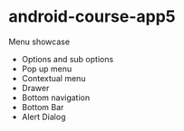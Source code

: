 # android-course-app5
Menu showcase

- Options and sub options
- Pop up menu
- Contextual menu
- Drawer
- Bottom navigation
- Bottom Bar
- Alert Dialog
